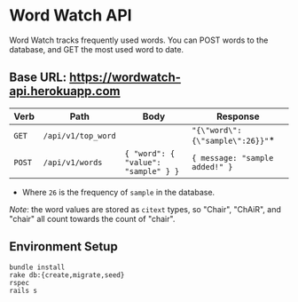 # Word Watch API

Word Watch tracks frequently used words. You can POST words to the database, and
GET the most used word to date.

## Base URL: https://wordwatch-api.herokuapp.com

|Verb|Path|Body|Response|
|---|---|---|---|
|`GET`|`/api/v1/top_word`||`"{\"word\":{\"sample\":26}}"`*|
|`POST`|`/api/v1/words`|`{ "word": { "value": "sample" } }`|`{ message: "sample added!" }`|

* Where `26` is the frequency of `sample` in the database.

*Note*: the word values are stored as `citext` types, so "Chair", "ChAiR", and
"chair" all count towards the count of "chair".

## Environment Setup

```shell
bundle install
rake db:{create,migrate,seed}
rspec
rails s
```


